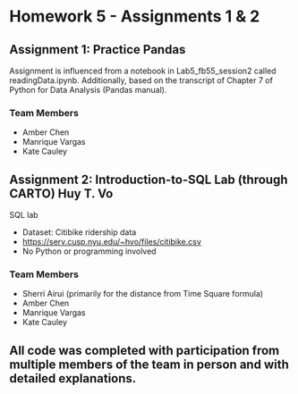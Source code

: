 # Homework 5 - Assignments 1 & 2

 ## Assignment 1: Practice Pandas
 
Assignment is influenced from a notebook in Lab5_fb55_session2 called readingData.ipynb. Additionally, based on the transcript of Chapter 7 of Python for Data Analysis (Pandas manual).
 
 ### Team Members
- Amber Chen
- Manrique Vargas
- Kate Cauley

 ## Assignment 2: Introduction-to-SQL Lab (through CARTO) Huy T. Vo
SQL lab 
- Dataset: Citibike ridership data
- https://serv.cusp.nyu.edu/~hvo/files/citibike.csv
- No Python or programming involved

 ### Team Members
- Sherri Airui (primarily for the distance from Time Square formula)
- Amber Chen
- Manrique Vargas
- Kate Cauley

## All code was completed with participation from multiple members of the team in person and with detailed explanations. 

